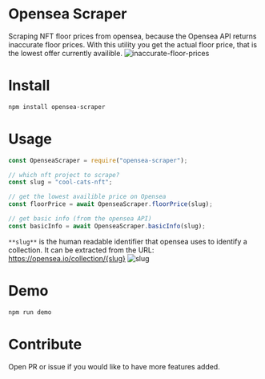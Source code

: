 # Opensea Scraper

Scraping NFT floor prices from opensea, because the Opensea API returns inaccurate floor prices. With this utility you get the actual floor price, that is the lowest offer currently availible.
![inaccurate-floor-prices](https://user-images.githubusercontent.com/44790691/131232128-0601f7d4-a051-4e8e-9963-bd0ba0ea2852.png)

# Install

```bash
npm install opensea-scraper
```

# Usage
```js
const OpenseaScraper = require("opensea-scraper");

// which nft project to scrape?
const slug = "cool-cats-nft";

// get the lowest availible price on Opensea
const floorPrice = await OpenseaScraper.floorPrice(slug);

// get basic info (from the opensea API)
const basicInfo = await OpenseaScraper.basicInfo(slug);
```

`**slug**` is the human readable identifier that opensea uses to identify a collection. It can be extracted from the URL: https://opensea.io/collection/{slug}
![slug](https://user-images.githubusercontent.com/44790691/131232333-b79c50d7-606c-480a-9816-9d750ab798ff.png)

# Demo

```bash
npm run demo
```

# Contribute

Open PR or issue if you would like to have more features added.

